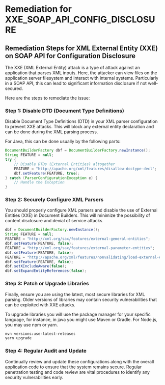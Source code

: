 # Remediation for XXE_SOAP_API_CONFIG_DISCLOSURE

## Remediation Steps for XML External Entity (XXE) on SOAP API for Configuration Disclosure

The XXE (XML External Entity) attack is a type of attack against an application that parses XML inputs. Here, the attacker can view files on the application server filesystem and interact with internal systems. Particularly in a SOAP API, this can lead to significant information disclosure if not well-secured.

Here are the steps to remediate the issue:

### Step 1: Disable DTD (Document Type Definitions)
Disable Document Type Definitions (DTD) in your XML parser configuration to prevent XXE attacks. This will block any external entity declaration and can be done during the XML parsing process.

For Java, this can be done usually by the following parts:
```java
DocumentBuilderFactory dbf = DocumentBuilderFactory.newInstance();
String FEATURE = null;
try {
    // Disable DTDs (External Entities) altogether
    FEATURE = "http://apache.org/xml/features/disallow-doctype-decl";
    dbf.setFeature(FEATURE, true);
} catch (ParserConfigurationException e) {
    // Handle the Exception
}
```

### Step 2: Securely Configure XML Parsers
You should properly configure XML parsers and disable the use of External Entities (XXE) in Document Builders. This will minimize the possibility of content disclosure and denial of service attacks.
```java
dbf = DocumentBuilderFactory.newInstance();
String FEATURE = null;
FEATURE = "http://xml.org/sax/features/external-general-entities";
dbf.setFeature(FEATURE, false);
FEATURE = "http://xml.org/sax/features/external-parameter-entities";
dbf.setFeature(FEATURE, false);
FEATURE = "http://apache.org/xml/features/nonvalidating/load-external-dtd";
dbf.setFeature(FEATURE, false);
dbf.setXIncludeAware(false);
dbf.setExpandEntityReferences(false);
```

### Step 3: Patch or Upgrade Libraries
Finally, ensure you are using the latest, most secure libraries for XML parsing. Older versions of libraries may contain security vulnerabilities that can be exploited with XXE attacks.

To upgrade libraries you will use the package manager for your specific language, for instance, in java you might use Maven or Gradle. For Node.js, you may use npm or yarn.
```bash
mvn versions:use-latest-releases
yarn upgrade
```

### Step 4: Regular Audit and Update
Continually review and update these configurations along with the overall application code to ensure that the system remains secure. Regular penetration testing and code review are vital procedures to identify any security vulnerabilities early.